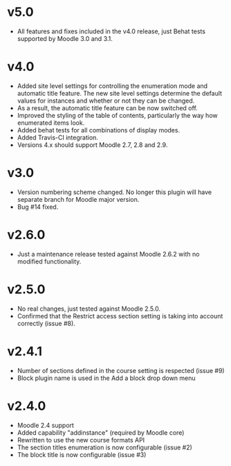 v5.0
====

* All features and fixes included in the v4.0 release, just Behat tests
  supported by Moodle 3.0 and 3.1.

v4.0
====

* Added site level settings for controlling the enumeration mode and automatic
  title feature. The new site level settings determine the default values for
  instances and whether or not they can be changed.
* As a result, the automatic title feature can be now switched off.
* Improved the styling of the table of contents, particularly the way how
  enumerated items look.
* Added behat tests for all combinations of display modes.
* Added Travis-CI integration.
* Versions 4.x should support Moodle 2.7, 2.8 and 2.9.

v3.0
====

* Version numbering scheme changed. No longer this plugin will have separate
  branch for Moodle major version.
* Bug #14 fixed.

v2.6.0
======

* Just a maintenance release tested against Moodle 2.6.2 with no modified
  functionality.

v2.5.0
======

* No real changes, just tested against Moodle 2.5.0.
* Confirmed that the Restrict access section setting is taking into account
  correctly (issue #8).

v2.4.1
======

* Number of sections defined in the course setting is respected (issue #9)
* Block plugin name is used in the Add a block drop down menu

v2.4.0
======

* Moodle 2.4 support
* Added capability "addinstance" (required by Moodle core)
* Rewritten to use the new course formats API
* The section titles enumeration is now configurable (issue #2)
* The block title is now configurable (issue #3)
